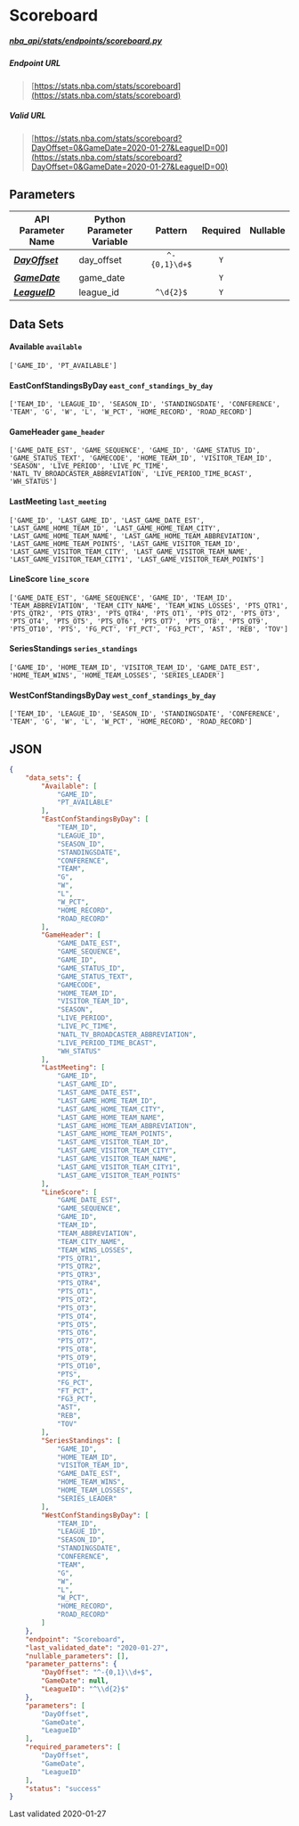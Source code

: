 # Scoreboard
##### [nba_api/stats/endpoints/scoreboard.py](https://github.com/swar/nba_api/blob/master/nba_api/stats/endpoints/scoreboard.py)

##### Endpoint URL
>[https://stats.nba.com/stats/scoreboard](https://stats.nba.com/stats/scoreboard)

##### Valid URL
>[https://stats.nba.com/stats/scoreboard?DayOffset=0&GameDate=2020-01-27&LeagueID=00](https://stats.nba.com/stats/scoreboard?DayOffset=0&GameDate=2020-01-27&LeagueID=00)

## Parameters
API Parameter Name | Python Parameter Variable | Pattern | Required | Nullable
------------ | ------------ | :-----------: | :---: | :---:
[_**DayOffset**_](https://github.com/swar/nba_api/blob/master/docs/nba_api/stats/library/parameters.md#DayOffset) | day_offset | `^-{0,1}\d+$` | `Y` |  | 
[_**GameDate**_](https://github.com/swar/nba_api/blob/master/docs/nba_api/stats/library/parameters.md#GameDate) | game_date |  | `Y` |  | 
[_**LeagueID**_](https://github.com/swar/nba_api/blob/master/docs/nba_api/stats/library/parameters.md#LeagueID) | league_id | `^\d{2}$` | `Y` |  | 

## Data Sets
#### Available `available`
```text
['GAME_ID', 'PT_AVAILABLE']
```

#### EastConfStandingsByDay `east_conf_standings_by_day`
```text
['TEAM_ID', 'LEAGUE_ID', 'SEASON_ID', 'STANDINGSDATE', 'CONFERENCE', 'TEAM', 'G', 'W', 'L', 'W_PCT', 'HOME_RECORD', 'ROAD_RECORD']
```

#### GameHeader `game_header`
```text
['GAME_DATE_EST', 'GAME_SEQUENCE', 'GAME_ID', 'GAME_STATUS_ID', 'GAME_STATUS_TEXT', 'GAMECODE', 'HOME_TEAM_ID', 'VISITOR_TEAM_ID', 'SEASON', 'LIVE_PERIOD', 'LIVE_PC_TIME', 'NATL_TV_BROADCASTER_ABBREVIATION', 'LIVE_PERIOD_TIME_BCAST', 'WH_STATUS']
```

#### LastMeeting `last_meeting`
```text
['GAME_ID', 'LAST_GAME_ID', 'LAST_GAME_DATE_EST', 'LAST_GAME_HOME_TEAM_ID', 'LAST_GAME_HOME_TEAM_CITY', 'LAST_GAME_HOME_TEAM_NAME', 'LAST_GAME_HOME_TEAM_ABBREVIATION', 'LAST_GAME_HOME_TEAM_POINTS', 'LAST_GAME_VISITOR_TEAM_ID', 'LAST_GAME_VISITOR_TEAM_CITY', 'LAST_GAME_VISITOR_TEAM_NAME', 'LAST_GAME_VISITOR_TEAM_CITY1', 'LAST_GAME_VISITOR_TEAM_POINTS']
```

#### LineScore `line_score`
```text
['GAME_DATE_EST', 'GAME_SEQUENCE', 'GAME_ID', 'TEAM_ID', 'TEAM_ABBREVIATION', 'TEAM_CITY_NAME', 'TEAM_WINS_LOSSES', 'PTS_QTR1', 'PTS_QTR2', 'PTS_QTR3', 'PTS_QTR4', 'PTS_OT1', 'PTS_OT2', 'PTS_OT3', 'PTS_OT4', 'PTS_OT5', 'PTS_OT6', 'PTS_OT7', 'PTS_OT8', 'PTS_OT9', 'PTS_OT10', 'PTS', 'FG_PCT', 'FT_PCT', 'FG3_PCT', 'AST', 'REB', 'TOV']
```

#### SeriesStandings `series_standings`
```text
['GAME_ID', 'HOME_TEAM_ID', 'VISITOR_TEAM_ID', 'GAME_DATE_EST', 'HOME_TEAM_WINS', 'HOME_TEAM_LOSSES', 'SERIES_LEADER']
```

#### WestConfStandingsByDay `west_conf_standings_by_day`
```text
['TEAM_ID', 'LEAGUE_ID', 'SEASON_ID', 'STANDINGSDATE', 'CONFERENCE', 'TEAM', 'G', 'W', 'L', 'W_PCT', 'HOME_RECORD', 'ROAD_RECORD']
```


## JSON
```json
{
    "data_sets": {
        "Available": [
            "GAME_ID",
            "PT_AVAILABLE"
        ],
        "EastConfStandingsByDay": [
            "TEAM_ID",
            "LEAGUE_ID",
            "SEASON_ID",
            "STANDINGSDATE",
            "CONFERENCE",
            "TEAM",
            "G",
            "W",
            "L",
            "W_PCT",
            "HOME_RECORD",
            "ROAD_RECORD"
        ],
        "GameHeader": [
            "GAME_DATE_EST",
            "GAME_SEQUENCE",
            "GAME_ID",
            "GAME_STATUS_ID",
            "GAME_STATUS_TEXT",
            "GAMECODE",
            "HOME_TEAM_ID",
            "VISITOR_TEAM_ID",
            "SEASON",
            "LIVE_PERIOD",
            "LIVE_PC_TIME",
            "NATL_TV_BROADCASTER_ABBREVIATION",
            "LIVE_PERIOD_TIME_BCAST",
            "WH_STATUS"
        ],
        "LastMeeting": [
            "GAME_ID",
            "LAST_GAME_ID",
            "LAST_GAME_DATE_EST",
            "LAST_GAME_HOME_TEAM_ID",
            "LAST_GAME_HOME_TEAM_CITY",
            "LAST_GAME_HOME_TEAM_NAME",
            "LAST_GAME_HOME_TEAM_ABBREVIATION",
            "LAST_GAME_HOME_TEAM_POINTS",
            "LAST_GAME_VISITOR_TEAM_ID",
            "LAST_GAME_VISITOR_TEAM_CITY",
            "LAST_GAME_VISITOR_TEAM_NAME",
            "LAST_GAME_VISITOR_TEAM_CITY1",
            "LAST_GAME_VISITOR_TEAM_POINTS"
        ],
        "LineScore": [
            "GAME_DATE_EST",
            "GAME_SEQUENCE",
            "GAME_ID",
            "TEAM_ID",
            "TEAM_ABBREVIATION",
            "TEAM_CITY_NAME",
            "TEAM_WINS_LOSSES",
            "PTS_QTR1",
            "PTS_QTR2",
            "PTS_QTR3",
            "PTS_QTR4",
            "PTS_OT1",
            "PTS_OT2",
            "PTS_OT3",
            "PTS_OT4",
            "PTS_OT5",
            "PTS_OT6",
            "PTS_OT7",
            "PTS_OT8",
            "PTS_OT9",
            "PTS_OT10",
            "PTS",
            "FG_PCT",
            "FT_PCT",
            "FG3_PCT",
            "AST",
            "REB",
            "TOV"
        ],
        "SeriesStandings": [
            "GAME_ID",
            "HOME_TEAM_ID",
            "VISITOR_TEAM_ID",
            "GAME_DATE_EST",
            "HOME_TEAM_WINS",
            "HOME_TEAM_LOSSES",
            "SERIES_LEADER"
        ],
        "WestConfStandingsByDay": [
            "TEAM_ID",
            "LEAGUE_ID",
            "SEASON_ID",
            "STANDINGSDATE",
            "CONFERENCE",
            "TEAM",
            "G",
            "W",
            "L",
            "W_PCT",
            "HOME_RECORD",
            "ROAD_RECORD"
        ]
    },
    "endpoint": "Scoreboard",
    "last_validated_date": "2020-01-27",
    "nullable_parameters": [],
    "parameter_patterns": {
        "DayOffset": "^-{0,1}\\d+$",
        "GameDate": null,
        "LeagueID": "^\\d{2}$"
    },
    "parameters": [
        "DayOffset",
        "GameDate",
        "LeagueID"
    ],
    "required_parameters": [
        "DayOffset",
        "GameDate",
        "LeagueID"
    ],
    "status": "success"
}
```

Last validated 2020-01-27